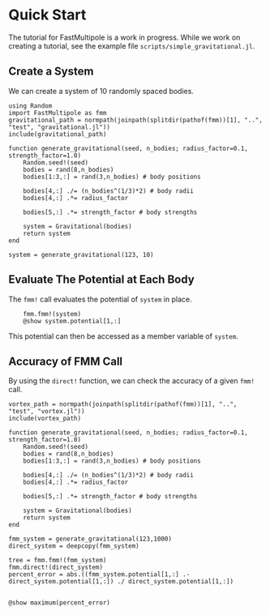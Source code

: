 # Quick Start

The tutorial for FastMultipole is a work in progress. While we work on creating a tutorial, see the example file `scripts/simple_gravitational.jl`.



## Create a System
We can create a system of 10 randomly spaced bodies.
```@example ex
using Random
import FastMultipole as fmm
gravitational_path = normpath(joinpath(splitdir(pathof(fmm))[1], "..", "test", "gravitational.jl"))
include(gravitational_path)

function generate_gravitational(seed, n_bodies; radius_factor=0.1, strength_factor=1.0)
    Random.seed!(seed)
    bodies = rand(8,n_bodies)
    bodies[1:3,:] = rand(3,n_bodies) # body positions

    bodies[4,:] ./= (n_bodies^(1/3)*2) # body radii
    bodies[4,:] .*= radius_factor

    bodies[5,:] .*= strength_factor # body strengths

    system = Gravitational(bodies)
    return system
end

system = generate_gravitational(123, 10)
```

## Evaluate The Potential at Each Body
The `fmm!` call evaluates the potential of `system` in place.

```@example ex
    fmm.fmm!(system)
    @show system.potential[1,:]
```
This potential can then be accessed as a member variable of `system`.

## Accuracy of FMM Call
By using the `direct!` function, we can check the accuracy of a given `fmm!` call.

```@example ex
vortex_path = normpath(joinpath(splitdir(pathof(fmm))[1], "..", "test", "vortex.jl"))
include(vortex_path)

function generate_gravitational(seed, n_bodies; radius_factor=0.1, strength_factor=1.0)
    Random.seed!(seed)
    bodies = rand(8,n_bodies)
    bodies[1:3,:] = rand(3,n_bodies) # body positions

    bodies[4,:] ./= (n_bodies^(1/3)*2) # body radii
    bodies[4,:] .*= radius_factor

    bodies[5,:] .*= strength_factor # body strengths

    system = Gravitational(bodies)
    return system
end

fmm_system = generate_gravitational(123,1000)
direct_system = deepcopy(fmm_system)

tree = fmm.fmm!(fmm_system)
fmm.direct!(direct_system)
percent_error = abs.((fmm_system.potential[1,:] .- direct_system.potential[1,:]) ./ direct_system.potential[1,:])


@show maximum(percent_error)
```